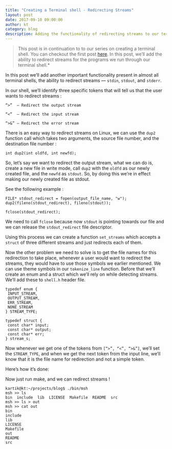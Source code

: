 ```yaml
---
title: "Creating a Terminal shell - Redirecting Streams"
layout: post
date: 2017-09-10 09:00:00
author: kt
category: blog
description: Adding the functionality of redirecting streams to our terminal shell
---
```


> This post is in continuation to to our series on creating a terminal shell. You
> can checkout the first post
> [here](2017-08-13-creating-terminal-shell). In
> this post, we’ll add the ability to redirect streams for the programs we run
> through our terminal shell.*

In this post we’ll add another important functionality present in almost all
terminal shells, the ability to redirect streams — `stdin`, `stdout`, and
`stderr`.

In our shell, we’ll identify three specific tokens that will tell us that the
user wants to redirect streams :

    “>”  — Redirect the output stream

    “<”  — Redirect the input stream

    “>&” — Redirect the error stream

There is an easy way to redirect streams on Linux, we can use the `dup2`
function call which takes two arguments, the source file number, and the
destination file number :

    int dup2(int oldfd, int newfd);

So, let’s say we want to redirect the output stream, what we can do is, create a
new file in write mode, call `dup2` with the `oldfd` as our newly created file,
and the `newfd` as `stdout`. So, by doing this we’re in effect making our newly
created file as stdout.

See the following example :

    FILE* stdout_redirect = fopen(output_file_name, "w");
    dup2(fileno(stdout_redirect), fileno(stdout));

    fclose(stdout_redirect);

We need to call `fclose` because now `stdout` is pointing towards our file and
we can release the `stdout_redirect` file descriptor.

Using this process we can create a function `set_streams` which accepts a
`struct` of three different streams and just redirects each of them.

<script src="https://gist.github.com/kartikanand/23a7ee8f856c18efdc90ea78f4005bca.js"></script>

Now the other problem we need to solve is to get the file names for this
redirection to take place, whenever a user would want to redirect the streams,
they would have to use those symbols we earlier mentioned. We can use theme
symbols in our `tokenize_line` function. Before that we’ll create an enum and a
struct which we’ll rely on while detecting streams. We’ll add these to `shell.h`
header file.

    typedef enum {
     INPUT_STREAM,
     OUTPUT_STREAM,
     ERR_STREAM,
     NONE_STREAM
    } STREAM_TYPE;

    typedef struct {
     const char* input;
     const char* output;
     const char* err;
    } stream_s;

Now whenever we get one of the tokens from `[“>”, “<”, “>&”]`, we’ll set the
`STREAM_TYPE`, and when we get the next token from the input line, we’ll know
that it is the file name for redirection and not a simple token.

Here’s how it’s done:

<script src="https://gist.github.com/kartikanand/3ab8ec0edb3464f5d6bc06912ab3fa7c.js"></script>

Now just run make, and we can redirect streams !

    kartik@kt:~/projects/blog$ ./bin/msh
    msh >> ls
    bin  include  lib  LICENSE  Makefile  README  src
    msh >> ls > out
    msh >> cat out
    bin
    include
    lib
    LICENSE
    Makefile
    out
    README
    src
